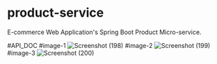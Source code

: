 # product-service
E-commerce Web Application's Spring Boot Product Micro-service. 

#API_DOC
#image-1
![Screenshot (198)](https://user-images.githubusercontent.com/32866758/130354808-4e3f90fb-7512-4274-afb1-32dbb6a7d952.png)
#image-2
![Screenshot (199)](https://user-images.githubusercontent.com/32866758/130354809-c4c45dbc-5377-44f1-9cc6-29486455515f.png)
#image-3
![Screenshot (200)](https://user-images.githubusercontent.com/32866758/130354810-44daa16e-f3c4-4470-9670-75137c9fe045.png)
